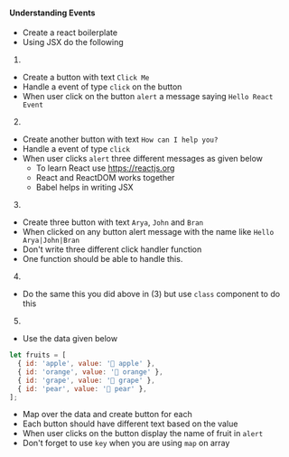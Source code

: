 #### Understanding Events

- Create a react boilerplate
- Using JSX do the following

1.

- Create a button with text `Click Me`
- Handle a event of type `click` on the button
- When user click on the button `alert` a message saying `Hello React Event`

2.

- Create another button with text `How can I help you?`
- Handle a event of type `click`
- When user clicks `alert` three different messages as given below
  - To learn React use https://reactjs.org
  - React and ReactDOM works together
  - Babel helps in writing JSX

3.
- Create three button with text `Arya`, `John` and `Bran`
- When clicked on any button alert message with the name like `Hello Arya|John|Bran`
- Don't write three different click handler function
- One function should be able to handle this.

4.
- Do the same this you did above in (3) but use `class` component to do this

5.
- Use the data given below

```js
let fruits = [
  { id: 'apple', value: '🍎 apple' },
  { id: 'orange', value: '🍊 orange' },
  { id: 'grape', value: '🍇 grape' },
  { id: 'pear', value: '🍐 pear' },
];
```

- Map over the data and create button for each
- Each button should have different text based on the value
- When user clicks on the button display the name of fruit in `alert`
- Don't forget to use `key` when you are using `map` on array
